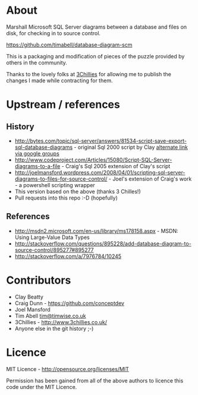 About
=====

Marshall Microsoft SQL Server diagrams between a database and files on disk, for checking in to source control.

https://github.com/timabell/database-diagram-scm

This is a packaging and modification of pieces of the puzzle provided by others in the community.

Thanks to the lovely folks at [3Chillies](http://www.3chillies.co.uk/) for allowing me to publish the changes I made while contracting for them.

Upstream / references
=====================

History
-------

* http://bytes.com/topic/sql-server/answers/81534-script-save-export-sql-database-diagrams - original Sql 2000 script by Clay [alternate link via google groups](http://groups-beta.google.com/group/comp.databases.ms-sqlserver/browse_frm/thread/ca9a9229d06a56f9?dq=&hl=en&lr=&ie=UTF-8&oe=UTF-8&prev=/groups%3Fdq%3D%26num%3D25%26hl%3Den%26lr%3D%26ie%3DUTF-8%26oe%3DUTF-8%26group%3Dcomp.databases.ms-sqlserver%26start%3D25)
* http://www.codeproject.com/Articles/15080/Script-SQL-Server-diagrams-to-a-file - Craig's Sql 2005 extension of Clay's script
* http://joelmansford.wordpress.com/2008/04/01/scripting-sql-server-diagrams-to-files-for-source-control/ - Joel's extension of Craig's work - a powershell scripting wrapper
* This version based on the above (thanks 3 Chilles!)
* Pull requests into this repo :-D (hopefully)

References
----------

* http://msdn2.microsoft.com/en-us/library/ms178158.aspx - MSDN: Using Large-Value Data Types
* http://stackoverflow.com/questions/895228/add-database-diagram-to-source-control/895277#895277
* http://stackoverflow.com/a/7976784/10245

Contributors
============

* Clay Beatty
* Craig Dunn - https://github.com/conceptdev
* Joel Mansford
* Tim Abell <tim@timwise.co.uk>
* 3Chillies - http://www.3chillies.co.uk/
* Anyone else in the git history ;-)

Licence
=======

MIT Licence - http://opensource.org/licenses/MIT

Permission has been gained from all of the above authors to licence this code under the
MIT Licence.
